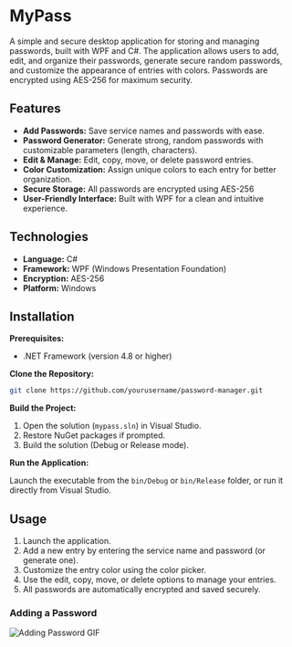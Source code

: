 # MyPass

A simple and secure desktop application for storing and managing passwords, built with WPF and C#. The application allows users to add, edit, and organize their passwords, generate secure random passwords, and customize the appearance of entries with colors. Passwords are encrypted using AES-256 for maximum security.

## Features

* **Add Passwords:** Save service names and passwords with ease.
* **Password Generator:** Generate strong, random passwords with customizable parameters (length, characters).
* **Edit & Manage:** Edit, copy, move, or delete password entries.
* **Color Customization:** Assign unique colors to each entry for better organization.
* **Secure Storage:** All passwords are encrypted using AES-256 
* **User-Friendly Interface:** Built with WPF for a clean and intuitive experience.


## Technologies

* **Language:** C#
* **Framework:** WPF (Windows Presentation Foundation)
* **Encryption:** AES-256
* **Platform:** Windows


## Installation

**Prerequisites:**

* .NET Framework (version 4.8 or higher)

**Clone the Repository:**

```bash
git clone https://github.com/yourusername/password-manager.git
```

**Build the Project:**

1. Open the solution (`mypass.sln`) in Visual Studio.
2. Restore NuGet packages if prompted.
3. Build the solution (Debug or Release mode).

**Run the Application:**

Launch the executable from the `bin/Debug` or `bin/Release` folder, or run it directly from Visual Studio.


## Usage

1. Launch the application.
2. Add a new entry by entering the service name and password (or generate one).
3. Customize the entry color using the color picker.
4. Use the edit, copy, move, or delete options to manage your entries.
5. All passwords are automatically encrypted and saved securely.

### Adding a Password

![Adding Password GIF](https://media0.giphy.com/media/v1.Y2lkPTc5MGI3NjExeDV0bmlzNnFuc3dhbThla2IydGF1dnhicG1oYzJ2d3M3OHc0OTN3MyZlcD12MV9pbnRlcm5hbF9naWZfYnlfaWQmY3Q9Zw/oHS1KX6Z8WM07K9N4s/giphy.gif)
